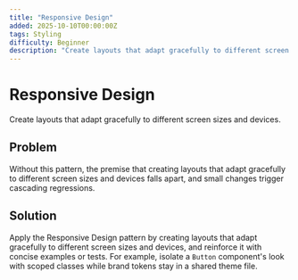 ```yaml
---
title: "Responsive Design"
added: 2025-10-10T00:00:00Z
tags: Styling
difficulty: Beginner
description: "Create layouts that adapt gracefully to different screen sizes and devices."
---
```

# Responsive Design

Create layouts that adapt gracefully to different screen sizes and devices.

## Problem

Without this pattern, the premise that creating layouts that adapt gracefully to different screen sizes and devices falls apart, and small changes trigger cascading regressions.

## Solution

Apply the Responsive Design pattern by creating layouts that adapt gracefully to different screen sizes and devices, and reinforce it with concise examples or tests. For example, isolate a `Button` component's look with scoped classes while brand tokens stay in a shared theme file.
